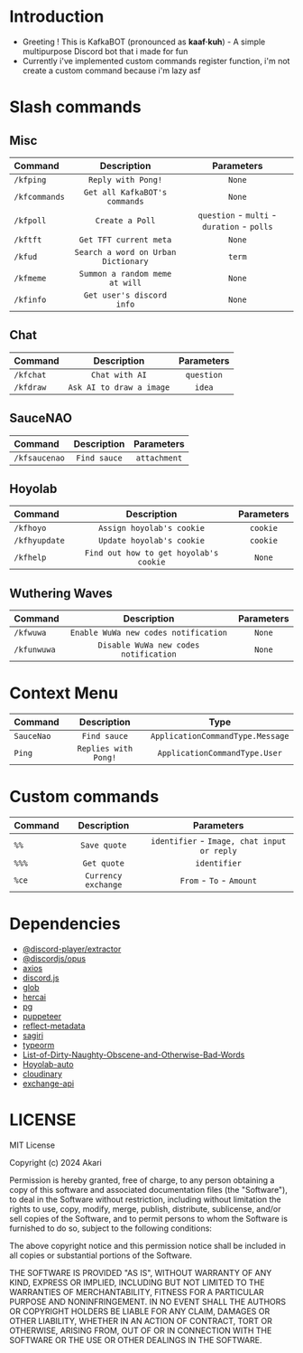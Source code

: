 # Introduction
- Greeting ! This is KafkaBOT (pronounced as **kaaf·kuh**) - A simple multipurpose Discord bot that i made for fun
- Currently i've implemented custom commands register function, i'm not create a custom command because i'm lazy asf
# Slash commands
## Misc
| Command           | Description                           | Parameters                                    |
| :-----------------|:-------------------------------------:|:---------------------------------------------:|
| `/kfping`         | `Reply with Pong!`                    | `None`                                        |
| `/kfcommands`     | `Get all KafkaBOT's commands`         | `None`                                        |
| `/kfpoll`         | `Create a Poll`                       | `question` - `multi` - `duration` - `polls`   |
| `/kftft`          | `Get TFT current meta`                | `None`                                        |
| `/kfud`           | `Search a word on Urban Dictionary`   | `term`                                        |
| `/kfmeme`         | `Summon a random meme at will`        | `None`                                        |
| `/kfinfo`         | `Get user's discord info`             | `None`                                        |

## Chat
| Command           | Description                           | Parameters                                    |
| :-----------------|:-------------------------------------:|:---------------------------------------------:|
| `/kfchat`         | `Chat with AI`                        | `question`                                    |
| `/kfdraw`         | `Ask AI to draw a image`              | `idea`                                        |

## SauceNAO
| Command           | Description                           | Parameters                                    |
| :-----------------|:-------------------------------------:|:---------------------------------------------:|
| `/kfsaucenao`     | `Find sauce`                          | `attachment`                                  |

## Hoyolab
| Command           | Description                           | Parameters                                    |
| :-----------------|:-------------------------------------:|:---------------------------------------------:|
| `/kfhoyo`         | `Assign hoyolab's cookie`             | `cookie`                                      |
| `/kfhyupdate`     | `Update hoyolab's cookie`             | `cookie`                                      |
| `/kfhelp`         | `Find out how to get hoyolab's cookie`| `None`                                        |

## Wuthering Waves
| Command           | Description                           | Parameters                                    |
| :-----------------|:-------------------------------------:|:---------------------------------------------:|
| `/kfwuwa`         | `Enable WuWa new codes notification`  | `None`                                        |
| `/kfunwuwa`       | `Disable WuWa new codes notification` | `None`                                        |

# Context Menu
| Command           | Description                           | Type                                          |
| :-----------------|:-------------------------------------:|:---------------------------------------------:|
| `SauceNao`        | `Find sauce`                          | `ApplicationCommandType.Message`              |
| `Ping`            | `Replies with Pong!`                  | `ApplicationCommandType.User`                 |

# Custom commands
| Command           | Description                           | Parameters                                    |
| :-----------------|:-------------------------------------:|:---------------------------------------------:|
| `%%`              | `Save quote`                          | `identifier` - `Image, chat input or reply`   |
| `%%%`             | `Get quote`                           | `identifier`                                  |
| `%ce`             | `Currency exchange`                   | `From` - `To` - `Amount`                      |

# Dependencies
- [@discord-player/extractor](https://www.npmjs.com/package/@discord-player/extractor)
- [@discordjs/opus](https://www.npmjs.com/package/@discordjs/opus)
- [axios](https://www.npmjs.com/package/axios)
- [discord.js](https://www.npmjs.com/package/discord.js)
- [glob](https://www.npmjs.com/package/glob)
- [hercai](https://www.npmjs.com/package/hercai)
- [pg](https://www.npmjs.com/package/pg)
- [puppeteer](https://www.npmjs.com/package/puppeteer)
- [reflect-metadata](https://www.npmjs.com/package/reflect-metadata)
- [sagiri](https://www.npmjs.com/package/sagiri)
- [typeorm](https://www.npmjs.com/package/typeorm)
- [List-of-Dirty-Naughty-Obscene-and-Otherwise-Bad-Words](https://github.com/LDNOOBW/List-of-Dirty-Naughty-Obscene-and-Otherwise-Bad-Words/tree/master)
- [Hoyolab-auto](https://github.com/torikushiii/hoyolab-auto)
- [cloudinary](https://www.npmjs.com/package/cloudinary)
- [exchange-api](https://github.com/fawazahmed0/exchange-api)


# LICENSE
MIT License

Copyright (c) 2024 Akari

Permission is hereby granted, free of charge, to any person obtaining a copy
of this software and associated documentation files (the "Software"), to deal
in the Software without restriction, including without limitation the rights
to use, copy, modify, merge, publish, distribute, sublicense, and/or sell
copies of the Software, and to permit persons to whom the Software is
furnished to do so, subject to the following conditions:

The above copyright notice and this permission notice shall be included in all
copies or substantial portions of the Software.

THE SOFTWARE IS PROVIDED "AS IS", WITHOUT WARRANTY OF ANY KIND, EXPRESS OR
IMPLIED, INCLUDING BUT NOT LIMITED TO THE WARRANTIES OF MERCHANTABILITY,
FITNESS FOR A PARTICULAR PURPOSE AND NONINFRINGEMENT. IN NO EVENT SHALL THE
AUTHORS OR COPYRIGHT HOLDERS BE LIABLE FOR ANY CLAIM, DAMAGES OR OTHER
LIABILITY, WHETHER IN AN ACTION OF CONTRACT, TORT OR OTHERWISE, ARISING FROM,
OUT OF OR IN CONNECTION WITH THE SOFTWARE OR THE USE OR OTHER DEALINGS IN THE
SOFTWARE.